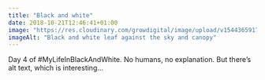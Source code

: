 ```yaml
---
title: "Black and white"
date: 2018-10-21T12:46:41+01:00
image: "https://res.cloudinary.com/growdigital/image/upload/v1544365917/leaf-30527818897.jpg"
imageAlt: "Black and white leaf against the sky and canopy"
---
```


Day 4 of #MyLifeInBlackAndWhite. No humans, no explanation. But there’s alt text, which is interesting…
